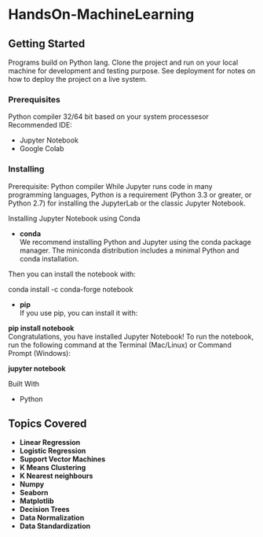 # HandsOn-MachineLearning
 
## Getting Started

Programs build on Python lang. Clone the project and run on your local machine for development and testing purpose. See deployment for notes on how to deploy the project on a live system.

### Prerequisites

Python compiler 32/64 bit based on your system processesor
Recommended IDE:
* Jupyter Notebook
* Google Colab

### Installing
Prerequisite: Python compiler
While Jupyter runs code in many programming languages, Python is a requirement (Python 3.3 or greater, or Python 2.7) for installing the JupyterLab or the classic Jupyter Notebook.

Installing Jupyter Notebook using Conda
* **conda**<br>
We recommend installing Python and Jupyter using the conda package manager. The miniconda distribution includes a minimal Python and conda installation.

Then you can install the notebook with:

conda install -c conda-forge notebook
* **pip**<br>
If you use pip, you can install it with:

**pip install notebook<br>**
Congratulations, you have installed Jupyter Notebook! To run the notebook, run the following command at the Terminal (Mac/Linux) or Command Prompt (Windows):

**jupyter notebook**

Built With

* Python 

## Topics Covered
* **Linear Regression**
* **Logistic Regression**
* **Support Vector Machines** 
* **K Means Clustering**
* **K Nearest neighbours**
* **Numpy**
* **Seaborn**
* **Matplotlib**
* **Decision Trees**
* **Data Normalization**
* **Data Standardization**

